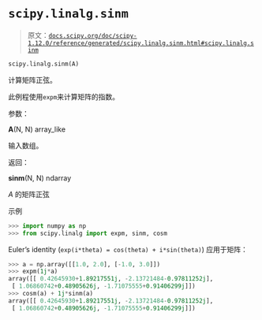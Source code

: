 # `scipy.linalg.sinm`

> 原文：[`docs.scipy.org/doc/scipy-1.12.0/reference/generated/scipy.linalg.sinm.html#scipy.linalg.sinm`](https://docs.scipy.org/doc/scipy-1.12.0/reference/generated/scipy.linalg.sinm.html#scipy.linalg.sinm)

```py
scipy.linalg.sinm(A)
```

计算矩阵正弦。

此例程使用`expm`来计算矩阵的指数。

参数：

**A**(N, N) array_like

输入数组。

返回：

**sinm**(N, N) ndarray

*A* 的矩阵正弦

示例

```py
>>> import numpy as np
>>> from scipy.linalg import expm, sinm, cosm 
```

Euler’s identity (`exp(i*theta) = cos(theta) + i*sin(theta)`) 应用于矩阵：

```py
>>> a = np.array([[1.0, 2.0], [-1.0, 3.0]])
>>> expm(1j*a)
array([[ 0.42645930+1.89217551j, -2.13721484-0.97811252j],
 [ 1.06860742+0.48905626j, -1.71075555+0.91406299j]])
>>> cosm(a) + 1j*sinm(a)
array([[ 0.42645930+1.89217551j, -2.13721484-0.97811252j],
 [ 1.06860742+0.48905626j, -1.71075555+0.91406299j]]) 
```
